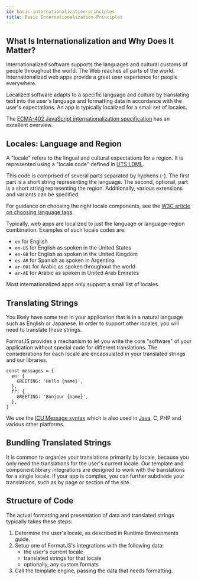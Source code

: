```yaml
---
id: basic-internationalization-principles
title: Basic Internationalization Principles
---
```


## What Is Internationalization and Why Does It Matter?

Internationalized software supports the languages and cultural customs of people throughout the world. The Web reaches all parts of the world. Internationalized web apps provide a great user experience for people everywhere.

Localized software adapts to a specific language and culture by translating text into the user's language and formatting data in accordance with the user's expectations. An app is typically localized for a small set of locales.

The [ECMA-402 JavaScript internationalization specification](https://github.com/tc39/ecma402) has an excellent overview.

## Locales: Language and Region

A "locale" refers to the lingual and cultural expectations for a region. It is represented using a "locale code" defined in [UTS LDML](https://www.unicode.org/reports/tr35/tr35.html#Identifiers).

This code is comprised of several parts separated by hyphens (-). The first part is a short string representing the language. The second, optional, part is a short string representing the region. Additionally, various extensions and variants can be specified.

For guidance on choosing the right locale components, see the [W3C article on choosing language tags](https://www.w3.org/International/questions/qa-choosing-language-tags).

Typically, web apps are localized to just the language or language-region combination. Examples of such locale codes are:

- `en` for English
- `en-US` for English as spoken in the United States
- `en-GB` for English as spoken in the United Kingdom
- `es-AR` for Spanish as spoken in Argentina
- `ar-001` for Arabic as spoken throughout the world
- `ar-AE` for Arabic as spoken in United Arab Emirates

Most internationalized apps only support a small list of locales.

## Translating Strings

You likely have some text in your application that is in a natural language such as English or Japanese. In order to support other locales, you will need to translate these strings.

FormatJS provides a mechanism to let you write the core "software" of your application without special code for different translations. The considerations for each locale are encapsulated in your translated strings and our libraries.

```tsx
const messages = {
  en: {
    GREETING: 'Hello {name}',
  },
  fr: {
    GREETING: 'Bonjour {name}',
  },
}
```

We use the [ICU Message syntax](https://unicode-org.github.io/icu/userguide/format_parse/messages) which is also used in [Java](http://docs.oracle.com/javase/7/docs/api/java/text/MessageFormat.html), C, PHP and various other platforms.

## Bundling Translated Strings

It is common to organize your translations primarily by locale, because you only need the translations for the user's current locale. Our template and component library integrations are designed to work with the translations for a single locale. If your app is complex, you can further subdivide your translations, such as by page or section of the site.

## Structure of Code

The actual formatting and presentation of data and translated strings typically takes these steps:

1. Determine the user's locale, as described in Runtime Environments guide.
2. Setup one of FormatJS's integrations with the following data:
   - the user's current locale
   - translated strings for that locale
   - optionally, any custom formats
3. Call the template engine, passing the data that needs formatting.
